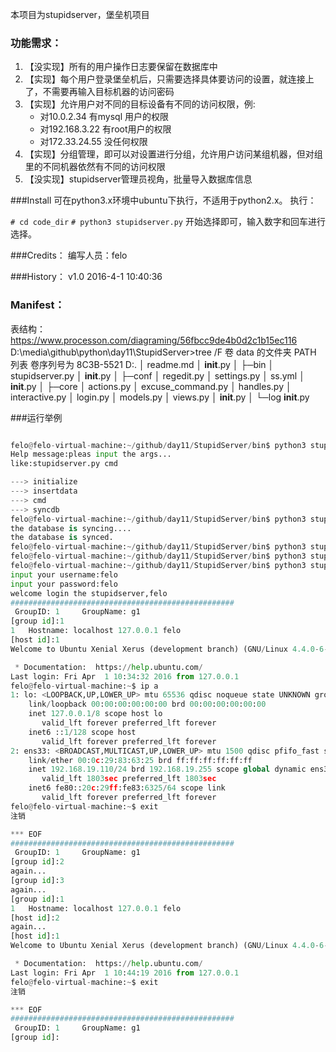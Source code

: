 本项目为stupidserver，堡垒机项目
### 功能需求：

1. 【没实现】所有的用户操作日志要保留在数据库中
2. 【实现】每个用户登录堡垒机后，只需要选择具体要访问的设置，就连接上了，不需要再输入目标机器的访问密码
3. 【实现】允许用户对不同的目标设备有不同的访问权限，例: 
    - 对10.0.2.34 有mysql 用户的权限 
    - 对192.168.3.22 有root用户的权限 
    - 对172.33.24.55 没任何权限
4. 【实现】分组管理，即可以对设置进行分组，允许用户访问某组机器，但对组里的不同机器依然有不同的访问权限
5. 【没实现】stupidserver管理员视角，批量导入数据库信息

###Install
可在python3.x环境中ubuntu下执行，不适用于python2.x。
执行：

`# cd code_dir`
`# python3 stupidserver.py`
开始选择即可，输入数字和回车进行选择。

###Credits：
编写人员：felo

###History：
v1.0  2016-4-1 10:40:36

### Manifest：
表结构：
https://www.processon.com/diagraming/56fbcc9de4b0d2c1b15ec116
D:\media\github\python\day11\StupidServer>tree /F
卷 data 的文件夹 PATH 列表
卷序列号为 8C3B-5521
D:.
│  readme.md
│  __init__.py
│
├─bin
│      stupidserver.py
│      __init__.py
│
├─conf
│      regedit.py
│      settings.py
│      ss.yml
│      __init__.py
│
├─core
│      actions.py
│      excuse_command.py
│      handles.py
│      interactive.py
│      login.py
│      models.py
│      views.py
│      __init__.py
│
└─log
        __init__.py



###运行举例
```python

felo@felo-virtual-machine:~/github/day11/StupidServer/bin$ python3 stupidserver.py
Help message:pleas input the args...
like:stupidserver.py cmd

---> initialize
---> insertdata
---> cmd
---> syncdb
felo@felo-virtual-machine:~/github/day11/StupidServer/bin$ python3 stupidserver.py syncdb
the database is syncing....
the database is synced.
felo@felo-virtual-machine:~/github/day11/StupidServer/bin$ python3 stupidserver.py insertdata
felo@felo-virtual-machine:~/github/day11/StupidServer/bin$ python3 stupidserver.py initialize
felo@felo-virtual-machine:~/github/day11/StupidServer/bin$ python3 stupidserver.py cmd
input your username:felo
input your password:felo
welcome login the stupidserver,felo
################################################## 
 GroupID: 1 	GroupName: g1
[group id]:1
1 	Hostname: localhost 127.0.0.1 felo
[host id]:1
Welcome to Ubuntu Xenial Xerus (development branch) (GNU/Linux 4.4.0-6-generic x86_64)

 * Documentation:  https://help.ubuntu.com/
Last login: Fri Apr  1 10:34:32 2016 from 127.0.0.1
felo@felo-virtual-machine:~$ ip a
1: lo: <LOOPBACK,UP,LOWER_UP> mtu 65536 qdisc noqueue state UNKNOWN group default 
    link/loopback 00:00:00:00:00:00 brd 00:00:00:00:00:00
    inet 127.0.0.1/8 scope host lo
       valid_lft forever preferred_lft forever
    inet6 ::1/128 scope host 
       valid_lft forever preferred_lft forever
2: ens33: <BROADCAST,MULTICAST,UP,LOWER_UP> mtu 1500 qdisc pfifo_fast state UP group default qlen 1000
    link/ether 00:0c:29:83:63:25 brd ff:ff:ff:ff:ff:ff
    inet 192.168.19.110/24 brd 192.168.19.255 scope global dynamic ens33
       valid_lft 1803sec preferred_lft 1803sec
    inet6 fe80::20c:29ff:fe83:6325/64 scope link 
       valid_lft forever preferred_lft forever
felo@felo-virtual-machine:~$ exit
注销

*** EOF
################################################## 
 GroupID: 1 	GroupName: g1
[group id]:2
again...
[group id]:3
again...
[group id]:1
1 	Hostname: localhost 127.0.0.1 felo
[host id]:2
again...
[host id]:1
Welcome to Ubuntu Xenial Xerus (development branch) (GNU/Linux 4.4.0-6-generic x86_64)

 * Documentation:  https://help.ubuntu.com/
Last login: Fri Apr  1 10:44:19 2016 from 127.0.0.1
felo@felo-virtual-machine:~$ exit
注销

*** EOF
################################################## 
 GroupID: 1 	GroupName: g1
[group id]:


```